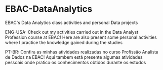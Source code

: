 # EBAC-DataAnalytics
EBAC's Data Analytics class activities and personal Data projects


ENG-USA:
Check out my activities carried out in the Data Analyst Profession course at EBAC! Here are also present some personal activities where I practice
the knowledge gained during the studies

PT-BR:
Confira as minhas atividades realizadas no curso Profissão Analista de Dados na EBAC! Aqui tambem está presente algumas atividades pessoais onde pratico 
os conhecimentos obtidos durante os estudos
